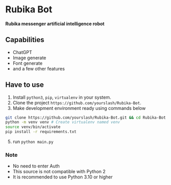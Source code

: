 # Rubika ‌‌Bot
**Rubika messenger artificial intelligence robot**

## Capabilities
- ChatGPT
- Image generate
- Font generate
- and a few other features

## Have to use

1. Install   `python3`, `pip`, `virtualenv` in your system.
2. Clone the project `https://github.com/yourslash/Rubika-Bot`.
3. Make development environment ready using commands below
```bash
git clone https://github.com/yourslash/Rubika-Bot.git && cd Rubika-Bot
python -m venv venv # Create virtualenv named venv
source venv/bin/activate
pip install -r requirements.txt
```
5. run `python main.py`

### Note
- No need to enter Auth
- This source is not compatible with Python 2
- It is recommended to use Python 3.10 or higher

